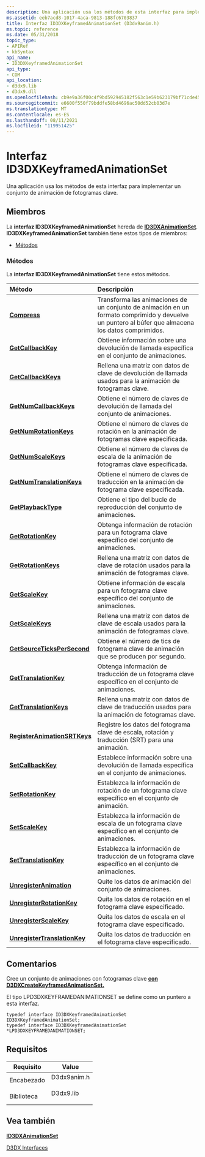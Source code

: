 ```yaml
---
description: Una aplicación usa los métodos de esta interfaz para implementar un conjunto de animación de fotogramas clave.
ms.assetid: eeb7acd8-1017-4aca-9813-188fc6703837
title: Interfaz ID3DXKeyframedAnimationSet (D3dx9anim.h)
ms.topic: reference
ms.date: 05/31/2018
topic_type:
- APIRef
- kbSyntax
api_name:
- ID3DXKeyframedAnimationSet
api_type:
- COM
api_location:
- d3dx9.lib
- d3dx9.dll
ms.openlocfilehash: cb9e9a36f00c4f9bd592945182f563c1e59b623179bf71cde4567f0200c54167
ms.sourcegitcommit: e6600f550f79bddfe58bd4696ac50dd52cb03d7e
ms.translationtype: MT
ms.contentlocale: es-ES
ms.lasthandoff: 08/11/2021
ms.locfileid: "119951425"
---
```

# <a name="id3dxkeyframedanimationset-interface"></a>Interfaz ID3DXKeyframedAnimationSet

Una aplicación usa los métodos de esta interfaz para implementar un conjunto de animación de fotogramas clave.

## <a name="members"></a>Miembros

La **interfaz ID3DXKeyframedAnimationSet** hereda de [**ID3DXAnimationSet**](id3dxanimationset.md). **ID3DXKeyframedAnimationSet** también tiene estos tipos de miembros:

-   [Métodos](#methods)

### <a name="methods"></a>Métodos

La **interfaz ID3DXKeyframedAnimationSet** tiene estos métodos.



| Método                                                                                   | Descripción                                                                                                                                        |
|:-----------------------------------------------------------------------------------------|:---------------------------------------------------------------------------------------------------------------------------------------------------|
| [**Compress**](id3dxkeyframedanimationset--compress.md)                                 | Transforma las animaciones de un conjunto de animación en un formato comprimido y devuelve un puntero al búfer que almacena los datos comprimidos.<br/> |
| [**GetCallbackKey**](id3dxkeyframedanimationset--getcallbackkey.md)                     | Obtiene información sobre una devolución de llamada específica en el conjunto de animaciones.<br/>                                                                        |
| [**GetCallbackKeys**](id3dxkeyframedanimationset--getcallbackkeys.md)                   | Rellena una matriz con datos de clave de devolución de llamada usados para la animación de fotogramas clave.<br/>                                                                     |
| [**GetNumCallbackKeys**](id3dxkeyframedanimationset--getnumcallbackkeys.md)             | Obtiene el número de claves de devolución de llamada del conjunto de animaciones.<br/>                                                                                  |
| [**GetNumRotationKeys**](id3dxkeyframedanimationset--getnumrotationkeys.md)             | Obtiene el número de claves de rotación en la animación de fotogramas clave especificada.<br/>                                                                  |
| [**GetNumScaleKeys**](id3dxkeyframedanimationset--getnumscalekeys.md)                   | Obtiene el número de claves de escala de la animación de fotogramas clave especificada.<br/>                                                                     |
| [**GetNumTranslationKeys**](id3dxkeyframedanimationset--getnumtranslationkeys.md)       | Obtiene el número de claves de traducción en la animación de fotograma clave especificada.<br/>                                                               |
| [**GetPlaybackType**](id3dxkeyframedanimationset--getplaybacktype.md)                   | Obtiene el tipo del bucle de reproducción del conjunto de animaciones.<br/>                                                                                       |
| [**GetRotationKey**](id3dxkeyframedanimationset--getrotationkey.md)                     | Obtenga información de rotación para un fotograma clave específico del conjunto de animaciones.<br/>                                                                 |
| [**GetRotationKeys**](id3dxkeyframedanimationset--getrotationkeys.md)                   | Rellena una matriz con datos de clave de rotación usados para la animación de fotogramas clave.<br/>                                                                   |
| [**GetScaleKey**](id3dxkeyframedanimationset--getscalekey.md)                           | Obtiene información de escala para un fotograma clave específico del conjunto de animaciones.<br/>                                                                    |
| [**GetScaleKeys**](id3dxkeyframedanimationset--getscalekeys.md)                         | Rellena una matriz con datos de clave de escala usados para la animación de fotogramas clave.<br/>                                                                        |
| [**GetSourceTicksPerSecond**](id3dxkeyframedanimationset--getsourcetickspersecond.md)   | Obtiene el número de tics de fotograma clave de animación que se producen por segundo.<br/>                                                                     |
| [**GetTranslationKey**](id3dxkeyframedanimationset--gettranslationkey.md)               | Obtenga información de traducción de un fotograma clave específico en el conjunto de animaciones.<br/>                                                              |
| [**GetTranslationKeys**](id3dxkeyframedanimationset--gettranslationkeys.md)             | Rellena una matriz con datos de clave de traducción usados para la animación de fotogramas clave.<br/>                                                                |
| [**RegisterAnimationSRTKeys**](id3dxkeyframedanimationset--registeranimationsrtkeys.md) | Registre los datos del fotograma clave de escala, rotación y traducción (SRT) para una animación.<br/>                                                        |
| [**SetCallbackKey**](id3dxkeyframedanimationset--setcallbackkey.md)                     | Establece información sobre una devolución de llamada específica en el conjunto de animaciones.<br/>                                                                        |
| [**SetRotationKey**](id3dxkeyframedanimationset--setrotationkey.md)                     | Establezca la información de rotación de un fotograma clave específico en el conjunto de animación.<br/>                                                                 |
| [**SetScaleKey**](id3dxkeyframedanimationset--setscalekey.md)                           | Establezca la información de escala de un fotograma clave específico en el conjunto de animaciones.<br/>                                                                    |
| [**SetTranslationKey**](id3dxkeyframedanimationset--settranslationkey.md)               | Establezca la información de traducción de un fotograma clave específico en el conjunto de animaciones.<br/>                                                              |
| [**UnregisterAnimation**](id3dxkeyframedanimationset--unregisteranimation.md)           | Quite los datos de animación del conjunto de animaciones.<br/>                                                                                       |
| [**UnregisterRotationKey**](id3dxkeyframedanimationset--unregisterrotationkey.md)       | Quita los datos de rotación en el fotograma clave especificado.<br/>                                                                                   |
| [**UnregisterScaleKey**](id3dxkeyframedanimationset--unregisterscalekey.md)             | Quita los datos de escala en el fotograma clave especificado.<br/>                                                                                      |
| [**UnregisterTranslationKey**](id3dxkeyframedanimationset--unregistertranslationkey.md) | Quita los datos de traducción en el fotograma clave especificado.<br/>                                                                                |



 

## <a name="remarks"></a>Comentarios

Cree un conjunto de animaciones con fotogramas clave [**con D3DXCreateKeyframedAnimationSet.**](d3dxcreatekeyframedanimationset.md)

El tipo LPD3DXKEYFRAMEDANIMATIONSET se define como un puntero a esta interfaz.


```
typedef interface ID3DXKeyframedAnimationSet ID3DXKeyframedAnimationSet;
typedef interface ID3DXKeyframedAnimationSet *LPD3DXKEYFRAMEDANIMATIONSET;
```



## <a name="requirements"></a>Requisitos



| Requisito | Value |
|--------------------|----------------------------------------------------------------------------------------|
| Encabezado<br/>  | <dl> <dt>D3dx9anim.h</dt> </dl> |
| Biblioteca<br/> | <dl> <dt>D3dx9.lib</dt> </dl>   |



## <a name="see-also"></a>Vea también

<dl> <dt>

[**ID3DXAnimationSet**](id3dxanimationset.md)
</dt> <dt>

[D3DX Interfaces](dx9-graphics-reference-d3dx-interfaces.md)
</dt> </dl>

 

 




